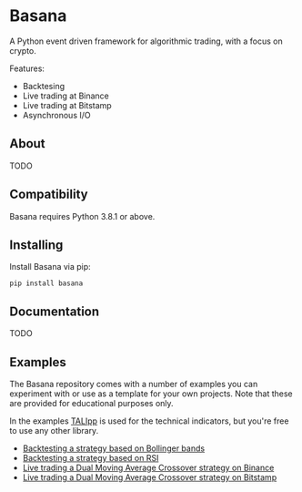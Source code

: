 # Basana

A Python event driven framework for algorithmic trading, with a focus on crypto.

Features:

* Backtesing
* Live trading at Binance
* Live trading at Bitstamp
* Asynchronous I/O


## About

TODO

## Compatibility

Basana requires Python 3.8.1 or above.

## Installing

Install Basana via pip:

```
pip install basana
```

## Documentation

TODO

## Examples

The Basana repository comes with a number of examples you can experiment with or use as a template for your own projects. Note that these are provided for educational purposes only.

In the examples [TALIpp](https://github.com/nardew/talipp) is used for the technical indicators, but you're free to use any other library.

* [Backtesting a strategy based on Bollinger bands](https://github.com/gbeced/basana/blob/master/samples/backtesting_bbands.py)
* [Backtesting a strategy based on RSI](https://github.com/gbeced/basana/blob/master/samples/backtesting_rsi.py)
* [Live trading a Dual Moving Average Crossover strategy on Binance](https://github.com/gbeced/basana/blob/master/samples/binance_dmac.py)
* [Live trading a Dual Moving Average Crossover strategy on Bitstamp](https://github.com/gbeced/basana/blob/master/samples/bitstamp_dmac.py)

